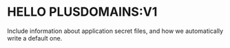 # HELLO PLUSDOMAINS:V1


Include information about application secret files, and how we automatically write a default one.